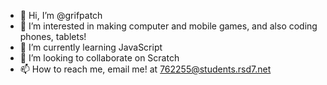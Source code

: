 - 👋 Hi, I’m @grifpatch
- 👀 I’m interested in making computer and mobile games, and also coding phones, tablets!
- 🌱 I’m currently learning JavaScript
- 💞️ I’m looking to collaborate on Scratch
- 📫 How to reach me, email me! at 762255@students.rsd7.net

<!---
grifpatch/grifpatch is a ✨ special ✨ repository because its `README.md` (this file) appears on your GitHub profile.
You can click the Preview link to take a look at your changes.
--->
